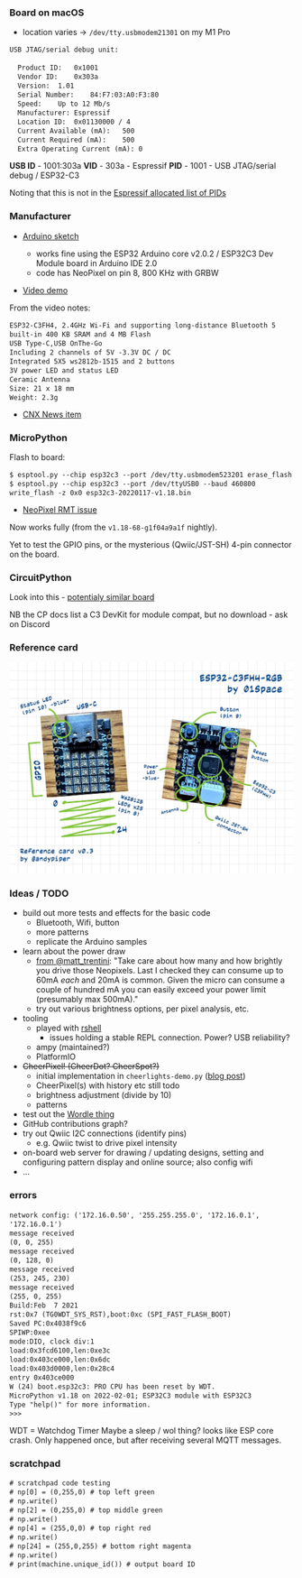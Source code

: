 ### Board on macOS

- location varies -> `/dev/tty.usbmodem21301` on my M1 Pro

```text
USB JTAG/serial debug unit:

  Product ID:	0x1001
  Vendor ID:	0x303a
  Version:	1.01
  Serial Number:	84:F7:03:A0:F3:80
  Speed:	Up to 12 Mb/s
  Manufacturer:	Espressif
  Location ID:	0x01130000 / 4
  Current Available (mA):	500
  Current Required (mA):	500
  Extra Operating Current (mA):	0
```

**USB ID** - 1001:303a
**VID** - 303a - Espressif
**PID** - 1001 - USB JTAG/serial debug / ESP32-C3

Noting that this is not in the [Espressif allocated list of PIDs](https://github.com/espressif/usb-pids/blob/main/allocated-pids.txt)

### Manufacturer

- [Arduino sketch](https://github.com/01Space/ESP32-C3FH4-RGB)
  - works fine using the ESP32 Arduino core v2.0.2 / ESP32C3 Dev Module board in Arduino IDE 2.0
  - code has NeoPixel on pin 8, 800 KHz with GRBW

- [Video demo](https://www.youtube.com/watch?v=m-cgaS6eHv4)

From the video notes:

```text
ESP32-C3FH4, 2.4GHz Wi-Fi and supporting long-distance Bluetooth 5
built-in 400 KB SRAM and 4 MB Flash
USB Type-C,USB OnThe-Go
Including 2 channels of 5V -3.3V DC / DC
Integrated 5X5 ws2812b-1515 and 2 buttons
3V power LED and status LED
Ceramic Antenna
Size: 21 x 18 mm
Weight: 2.3g
```

- [CNX News item](https://www.cnx-software.com/2022/01/07/board-with-25-rgb-leds-is-offered-with-esp32-c3-or-esp32-pico-d4/)

### MicroPython

Flash to board:

```shell
$ esptool.py --chip esp32c3 --port /dev/tty.usbmodem523201 erase_flash
$ esptool.py --chip esp32c3 --port /dev/ttyUSB0 --baud 460800 write_flash -z 0x0 esp32c3-20220117-v1.18.bin
```

- [NeoPixel RMT issue](https://github.com/micropython/micropython/issues/8109)

Now works fully (from the `v1.18-68-g1f04a9a1f` nightly).

Yet to test the GPIO pins, or the mysterious (Qwiic/JST-SH) 4-pin connector on the board.

### CircuitPython

Look into this - [potentialy similar board](https://circuitpython.org/board/ai_thinker_esp32-c3s/)

NB the CP docs list a C3 DevKit for module compat, but no download - ask on Discord

### Reference card

![Annotated board](/reference/ESP32-C3FH4-RGB-reference.jpeg)

### Ideas / TODO

- build out more tests and effects for the basic code
  - Bluetooth, Wifi, button
  - more patterns
  - replicate the Arduino samples
- learn about the power draw
  - [from @matt_trentini](https://twitter.com/matt_trentini/status/1490475943059542019): "Take care about how many and how brightly you drive those Neopixels. Last I checked they can consume up to 60mA *each* and 20mA is common. Given the micro can consume a couple of hundred mA you can easily exceed your power limit (presumably max 500mA)."
  - try out various brightness options, per pixel analysis, etc.
- tooling
  - played with [rshell](https://core-electronics.com.au/tutorials/getting-started-with-raspberry-pi-pico.html)
    - issues holding a stable REPL connection. Power? USB reliability?
  - ampy (maintained?)
  - PlatformIO
- ~~CheerPixel! (CheerDot? CheerSpot?)~~
  - initial implementation in `cheerlights-demo.py` ([blog post](https://dev.to/andypiper/making-a-cheerdot-with-micropython-3ocf))
  - CheerPixel(s) with history etc still todo
  - brightness adjustment (divide by 10)
  - patterns
- test out the [Wordle thing](https://twitter.com/ciro/status/1488259161066459142)
- GitHub contributions graph?
- try out Qwiic I2C connections (identify pins)
  - e.g. Qwiic twist to drive pixel intensity
- on-board web server for drawing / updating designs, setting and configuring pattern display and online source; also config wifi
- ...

### errors

```text
network config: ('172.16.0.50', '255.255.255.0', '172.16.0.1', '172.16.0.1')
message received
(0, 0, 255)
message received
(0, 128, 0)
message received
(253, 245, 230)
message received
(255, 0, 255)
Build:Feb  7 2021
rst:0x7 (TG0WDT_SYS_RST),boot:0xc (SPI_FAST_FLASH_BOOT)
Saved PC:0x4038f9c6
SPIWP:0xee
mode:DIO, clock div:1
load:0x3fcd6100,len:0xe3c
load:0x403ce000,len:0x6dc
load:0x403d0000,len:0x28c4
entry 0x403ce000
W (24) boot.esp32c3: PRO CPU has been reset by WDT.
MicroPython v1.18 on 2022-02-01; ESP32C3 module with ESP32C3
Type "help()" for more information.
>>>
```

WDT = Watchdog Timer
Maybe a sleep / wol thing? looks like ESP core crash. Only happened once, but after receiving several MQTT messages.

### scratchpad

```text
# scratchpad code testing
# np[0] = (0,255,0) # top left green
# np.write()
# np[2] = (0,255,0) # top middle green
# np.write()
# np[4] = (255,0,0) # top right red
# np.write()
# np[24] = (255,0,255) # bottom right magenta
# np.write()
# print(machine.unique_id()) # output board ID
```
